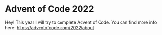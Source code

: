 # Advent of Code 2022

Hey! This year I will try to complete Advent of Code. You can find more info here: https://adventofcode.com/2022/about
